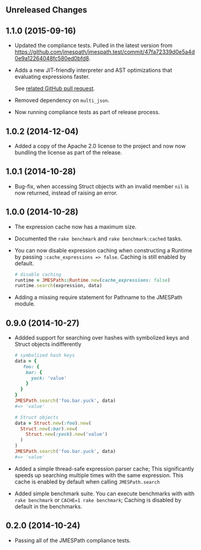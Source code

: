 Unreleased Changes
------------------

1.1.0 (2015-09-16)
------------------

* Updated the compliance tests. Pulled in the latest version from
  https://github.com/jmespath/jmespath.test/commit/47fa72339d0e5a4d0e9a12264048fc580ed0bfd8.

* Adds a new JIT-friendly interpreter and AST optimizations that evaluating
  expressions faster.

  See [related GitHub pull request](https://github.com/jmespath/jmespath.rb/pull/4).

* Removed dependency on `multi_json`.

* Now running compliance tests as part of release process.

1.0.2 (2014-12-04)
------------------

* Added a copy of the Apache 2.0 license to the project and now
  now bundling the license as part of the release.

1.0.1 (2014-10-28)
------------------

* Bug-fix, when accessing Struct objects with an invalid member
  `nil` is now returned, instead of raising an error.

1.0.0 (2014-10-28)
------------------

* The expression cache now has a maximum size.

* Documented the `rake benchmark` and `rake benchmark:cached` tasks.

* You can now disable expression caching when constructing a Runtime by
  passing `:cache_expressions => false`. Caching is still enabled by
  default.

  ```ruby
  # disable caching
  runtime = JMESPath::Runtime.new(cache_expressions: false)
  runtime.search(expression, data)
  ```

* Adding a missing require statement for Pathname to the JMESPath module.

0.9.0 (2014-10-27)
------------------

* Addded support for searching over hashes with symbolized keys and Struct
  objects indifferently

  ```ruby
  # symbolized hash keys
  data = {
     foo: {
      bar: {
        yuck: 'value'
      }
    }
  }
  JMESPath.search('foo.bar.yuck', data)
  #=> 'value'

  # Struct objects
  data = Struct.new(:foo).new(
    Struct.new(:bar).new(
      Struct.new(:yuck).new('value')
    )
  )
  JMESPath.search('foo.bar.yuck', data)
  #=> 'value'
  ```

* Added a simple thread-safe expression parser cache; This significantly speeds
  up searching multiple times with the same expression. This cache is enabled
  by default when calling `JMESPath.search`

* Added simple benchmark suite. You can execute benchmarks with with `rake benchmark`
  or `CACHE=1 rake benchmark`; Caching is disabled by default in the benchmarks.

0.2.0 (2014-10-24)
------------------

* Passing all of the JMESPath compliance tests.

